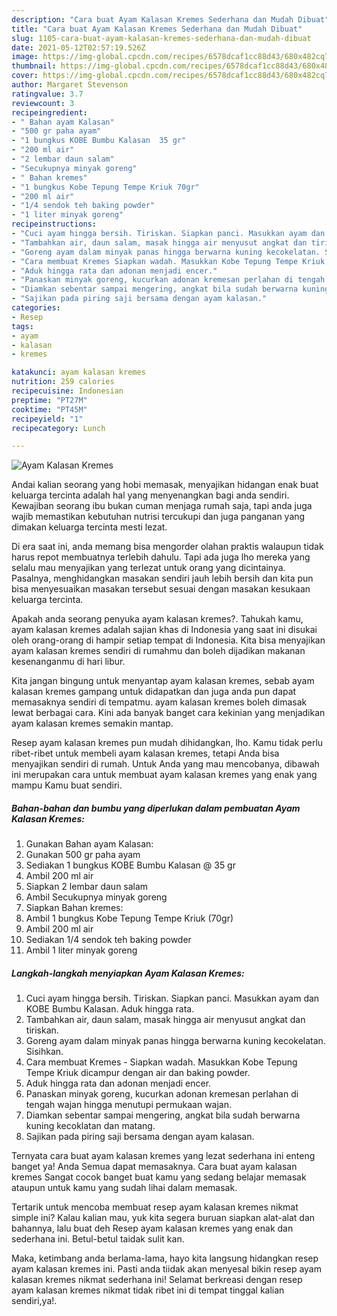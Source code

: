 ```yaml
---
description: "Cara buat Ayam Kalasan Kremes Sederhana dan Mudah Dibuat"
title: "Cara buat Ayam Kalasan Kremes Sederhana dan Mudah Dibuat"
slug: 1105-cara-buat-ayam-kalasan-kremes-sederhana-dan-mudah-dibuat
date: 2021-05-12T02:57:19.526Z
image: https://img-global.cpcdn.com/recipes/6578dcaf1cc88d43/680x482cq70/ayam-kalasan-kremes-foto-resep-utama.jpg
thumbnail: https://img-global.cpcdn.com/recipes/6578dcaf1cc88d43/680x482cq70/ayam-kalasan-kremes-foto-resep-utama.jpg
cover: https://img-global.cpcdn.com/recipes/6578dcaf1cc88d43/680x482cq70/ayam-kalasan-kremes-foto-resep-utama.jpg
author: Margaret Stevenson
ratingvalue: 3.7
reviewcount: 3
recipeingredient:
- " Bahan ayam Kalasan"
- "500 gr paha ayam"
- "1 bungkus KOBE Bumbu Kalasan  35 gr"
- "200 ml air"
- "2 lembar daun salam"
- "Secukupnya minyak goreng"
- " Bahan kremes"
- "1 bungkus Kobe Tepung Tempe Kriuk 70gr"
- "200 ml air"
- "1/4 sendok teh baking powder"
- "1 liter minyak goreng"
recipeinstructions:
- "Cuci ayam hingga bersih. Tiriskan. Siapkan panci. Masukkan ayam dan KOBE Bumbu Kalasan. Aduk hingga rata."
- "Tambahkan air, daun salam, masak hingga air menyusut angkat dan tiriskan."
- "Goreng ayam dalam minyak panas hingga berwarna kuning kecokelatan. Sisihkan."
- "Cara membuat Kremes Siapkan wadah. Masukkan Kobe Tepung Tempe Kriuk dicampur dengan air dan baking powder."
- "Aduk hingga rata dan adonan menjadi encer."
- "Panaskan minyak goreng, kucurkan adonan kremesan perlahan di tengah wajan hingga menutupi permukaan wajan."
- "Diamkan sebentar sampai mengering, angkat bila sudah berwarna kuning kecoklatan dan matang."
- "Sajikan pada piring saji bersama dengan ayam kalasan."
categories:
- Resep
tags:
- ayam
- kalasan
- kremes

katakunci: ayam kalasan kremes 
nutrition: 259 calories
recipecuisine: Indonesian
preptime: "PT27M"
cooktime: "PT45M"
recipeyield: "1"
recipecategory: Lunch

---
```



![Ayam Kalasan Kremes](https://img-global.cpcdn.com/recipes/6578dcaf1cc88d43/680x482cq70/ayam-kalasan-kremes-foto-resep-utama.jpg)

Andai kalian seorang yang hobi memasak, menyajikan hidangan enak buat keluarga tercinta adalah hal yang menyenangkan bagi anda sendiri. Kewajiban seorang ibu bukan cuman menjaga rumah saja, tapi anda juga wajib memastikan kebutuhan nutrisi tercukupi dan juga panganan yang dimakan keluarga tercinta mesti lezat.

Di era  saat ini, anda memang bisa mengorder olahan praktis walaupun tidak harus repot membuatnya terlebih dahulu. Tapi ada juga lho mereka yang selalu mau menyajikan yang terlezat untuk orang yang dicintainya. Pasalnya, menghidangkan masakan sendiri jauh lebih bersih dan kita pun bisa menyesuaikan masakan tersebut sesuai dengan masakan kesukaan keluarga tercinta. 



Apakah anda seorang penyuka ayam kalasan kremes?. Tahukah kamu, ayam kalasan kremes adalah sajian khas di Indonesia yang saat ini disukai oleh orang-orang di hampir setiap tempat di Indonesia. Kita bisa menyajikan ayam kalasan kremes sendiri di rumahmu dan boleh dijadikan makanan kesenanganmu di hari libur.

Kita jangan bingung untuk menyantap ayam kalasan kremes, sebab ayam kalasan kremes gampang untuk didapatkan dan juga anda pun dapat memasaknya sendiri di tempatmu. ayam kalasan kremes boleh dimasak lewat berbagai cara. Kini ada banyak banget cara kekinian yang menjadikan ayam kalasan kremes semakin mantap.

Resep ayam kalasan kremes pun mudah dihidangkan, lho. Kamu tidak perlu ribet-ribet untuk membeli ayam kalasan kremes, tetapi Anda bisa menyajikan sendiri di rumah. Untuk Anda yang mau mencobanya, dibawah ini merupakan cara untuk membuat ayam kalasan kremes yang enak yang mampu Kamu buat sendiri.

<!--inarticleads1-->

##### Bahan-bahan dan bumbu yang diperlukan dalam pembuatan Ayam Kalasan Kremes:

1. Gunakan  Bahan ayam Kalasan:
1. Gunakan 500 gr paha ayam
1. Sediakan 1 bungkus KOBE Bumbu Kalasan @ 35 gr
1. Ambil 200 ml air
1. Siapkan 2 lembar daun salam
1. Ambil Secukupnya minyak goreng
1. Siapkan  Bahan kremes:
1. Ambil 1 bungkus Kobe Tepung Tempe Kriuk (70gr)
1. Ambil 200 ml air
1. Sediakan 1/4 sendok teh baking powder
1. Ambil 1 liter minyak goreng




<!--inarticleads2-->

##### Langkah-langkah menyiapkan Ayam Kalasan Kremes:

1. Cuci ayam hingga bersih. Tiriskan. Siapkan panci. Masukkan ayam dan KOBE Bumbu Kalasan. Aduk hingga rata.
1. Tambahkan air, daun salam, masak hingga air menyusut angkat dan tiriskan.
1. Goreng ayam dalam minyak panas hingga berwarna kuning kecokelatan. Sisihkan.
1. Cara membuat Kremes - Siapkan wadah. Masukkan Kobe Tepung Tempe Kriuk dicampur dengan air dan baking powder.
1. Aduk hingga rata dan adonan menjadi encer.
1. Panaskan minyak goreng, kucurkan adonan kremesan perlahan di tengah wajan hingga menutupi permukaan wajan.
1. Diamkan sebentar sampai mengering, angkat bila sudah berwarna kuning kecoklatan dan matang.
1. Sajikan pada piring saji bersama dengan ayam kalasan.




Ternyata cara buat ayam kalasan kremes yang lezat sederhana ini enteng banget ya! Anda Semua dapat memasaknya. Cara buat ayam kalasan kremes Sangat cocok banget buat kamu yang sedang belajar memasak ataupun untuk kamu yang sudah lihai dalam memasak.

Tertarik untuk mencoba membuat resep ayam kalasan kremes nikmat simple ini? Kalau kalian mau, yuk kita segera buruan siapkan alat-alat dan bahannya, lalu buat deh Resep ayam kalasan kremes yang enak dan sederhana ini. Betul-betul taidak sulit kan. 

Maka, ketimbang anda berlama-lama, hayo kita langsung hidangkan resep ayam kalasan kremes ini. Pasti anda tiidak akan menyesal bikin resep ayam kalasan kremes nikmat sederhana ini! Selamat berkreasi dengan resep ayam kalasan kremes nikmat tidak ribet ini di tempat tinggal kalian sendiri,ya!.

